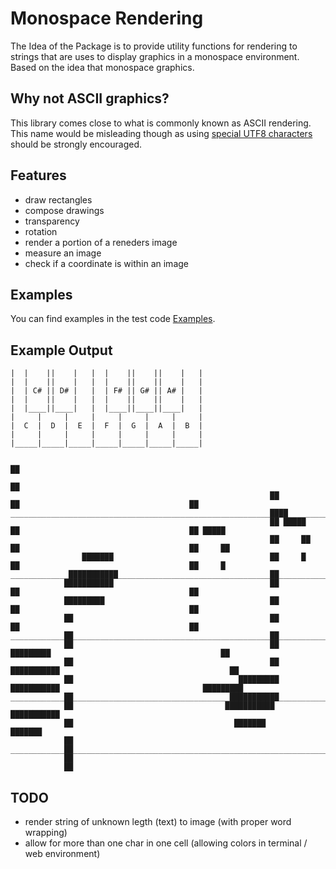 # Monospace Rendering

The Idea of the Package is to provide utility functions for rendering to strings that are uses to display graphics in a monospace environment. Based on the idea that monospace graphics.

## Why not ASCII graphics?

This library comes close to what is commonly known as ASCII rendering. This name would be misleading though as using [special UTF8 characters](https://www.utf8-chartable.de/unicode-utf8-table.pl?start=9472&unicodeinhtml=dec) should be strongly encouraged.

## Features

-   draw rectangles
-   compose drawings
-   transparency
-   rotation
-   render a portion of a reneders image
-   measure an image
-   check if a coordinate is within an image

## Examples

You can find examples in the test code [Examples](./src/__tests__/examples.test.ts).

## Example Output

```
|  |    ||    |   |  |    ||    ||    |   |
|  |    ||    |   |  |    ||    ||    |   |
|  | C# || D# |   |  | F# || G# || A# |   |
|  |    ||    |   |  |    ||    ||    |   |
|  |____||____|   |  |____||____||____|   |
|     |     |     |     |     |     |     |
|  C  |  D  |  E  |  F  |  G  |  A  |  B  |
|     |     |     |     |     |     |     |
|_____|_____|_____|_____|_____|_____|_____|
```

```
                                                                                                  ██
                                                                                                  ██
                                                          ██                                      ██                                      ██
__________________________________________________________████____________________________________██______________________________________████__________________
                                                          ██ █████                                ██                                      ██ █████
                                                          ██     ██                               ██                                      ██     ██
                ███████                                   ██     █                                ██                                      ██     █
_____________███████████__________________________________██______________________________________██______________________________________██____________________
            ███████████                                   ██                                      ██                                      ██
            █████████                                     ██                                      ██                                      ██
            ██                                            ██                                      ██                                      ██
____________██____________________________________________██______________________________________██______________________________________██____________________
            ██                                            ██                               █████████                                      ██
            ██                                            ██                             ███████████                                      ██
            ██                                     █████████                            ███████████                                █████████
____________██___________________________________███████████______________________________███████________________________________███████████____________________
            ██                                  ███████████                                                                     ███████████
            ██                                    ███████                                                                         ███████
            ██
____________██__________________________________________________________________________________________________________________________________________________
            ██
            ██
```

## TODO

-   render string of unknown legth (text) to image (with proper word wrapping)
-   allow for more than one char in one cell (allowing colors in terminal / web environment)
